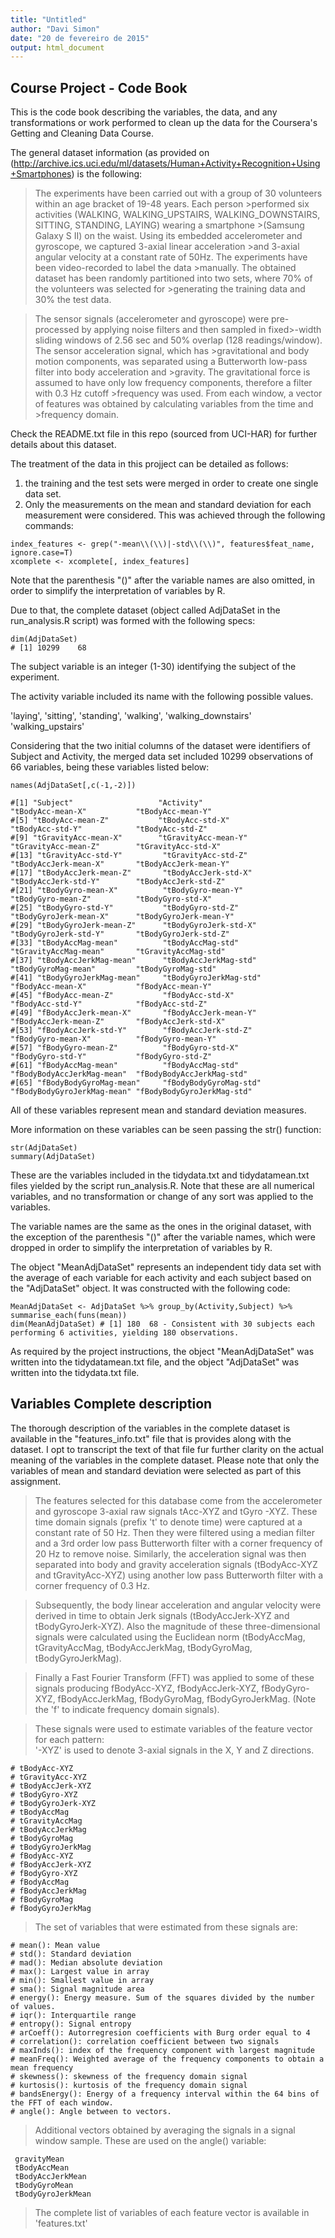 ```yaml
---
title: "Untitled"
author: "Davi Simon"
date: "20 de fevereiro de 2015"
output: html_document
---
```


## Course Project - Code Book

This is the code book describing the variables, the data, and any transformations or work performed to clean up the data for the Coursera's Getting and Cleaning Data Course.

The general dataset information (as provided on (http://archive.ics.uci.edu/ml/datasets/Human+Activity+Recognition+Using+Smartphones) is the following:

>The experiments have been carried out with a group of 30 volunteers within an age bracket of 19-48 years. Each person   >performed six activities (WALKING, WALKING_UPSTAIRS, WALKING_DOWNSTAIRS, SITTING, STANDING, LAYING) wearing a smartphone   >(Samsung Galaxy S II) on the waist. Using its embedded accelerometer and gyroscope, we captured 3-axial linear acceleration >and 3-axial angular velocity at a constant rate of 50Hz. The experiments have been video-recorded to label the data >manually. The obtained dataset has been randomly partitioned into two sets, where 70% of the volunteers was selected for >generating the training data and 30% the test data.

>The sensor signals (accelerometer and gyroscope) were pre-processed by applying noise filters and then sampled in fixed>-width sliding windows of 2.56 sec and 50% overlap (128 readings/window). The sensor acceleration signal, which has >gravitational and body motion components, was separated using a Butterworth low-pass filter into body acceleration and >gravity. The gravitational force is assumed to have only low frequency components, therefore a filter with 0.3 Hz cutoff >frequency was used. From each window, a vector of features was obtained by calculating variables from the time and >frequency domain.

Check the README.txt file in this repo (sourced from UCI-HAR) for further details about this dataset. 

The treatment of the data in this projject can be detailed as follows:

1. the training and the test sets were merged in order to create one single data set.
2. Only the measurements on the mean and standard deviation for each measurement were considered. This was achieved through the following commands:

```{r}
index_features <- grep("-mean\\(\\)|-std\\(\\)", features$feat_name, ignore.case=T) 
xcomplete <- xcomplete[, index_features] 
```

Note that the parenthesis "()" after the variable names are also omitted, in order to simplify the interpretation 
 of variables by R.

Due to that, the complete dataset (object called AdjDataSet in the run_analysis.R script) was formed with the following specs: 

```{r}
dim(AdjDataSet)
# [1] 10299    68
```

The subject variable is an integer (1-30) identifying the subject of the experiment.

The activity variable included its name with the following possible values.

'laying',
'sitting',
'standing',
'walking',
'walking_downstairs'
'walking_upstairs'

Considering that the two initial columns of the dataset were identifiers of Subject and Activity, the merged data set included 10299 observations of 66 variables, being these variables listed below:

```{r}
names(AdjDataSet[,c(-1,-2)])

#[1] "Subject"                   "Activity"                  "tBodyAcc-mean-X"           "tBodyAcc-mean-Y"          
#[5] "tBodyAcc-mean-Z"           "tBodyAcc-std-X"            "tBodyAcc-std-Y"            "tBodyAcc-std-Z"           
#[9] "tGravityAcc-mean-X"        "tGravityAcc-mean-Y"        "tGravityAcc-mean-Z"        "tGravityAcc-std-X"        
#[13] "tGravityAcc-std-Y"         "tGravityAcc-std-Z"         "tBodyAccJerk-mean-X"       "tBodyAccJerk-mean-Y"      
#[17] "tBodyAccJerk-mean-Z"       "tBodyAccJerk-std-X"        "tBodyAccJerk-std-Y"        "tBodyAccJerk-std-Z"       
#[21] "tBodyGyro-mean-X"          "tBodyGyro-mean-Y"          "tBodyGyro-mean-Z"          "tBodyGyro-std-X"          
#[25] "tBodyGyro-std-Y"           "tBodyGyro-std-Z"           "tBodyGyroJerk-mean-X"      "tBodyGyroJerk-mean-Y"     
#[29] "tBodyGyroJerk-mean-Z"      "tBodyGyroJerk-std-X"       "tBodyGyroJerk-std-Y"       "tBodyGyroJerk-std-Z"      
#[33] "tBodyAccMag-mean"          "tBodyAccMag-std"           "tGravityAccMag-mean"       "tGravityAccMag-std"       
#[37] "tBodyAccJerkMag-mean"      "tBodyAccJerkMag-std"       "tBodyGyroMag-mean"         "tBodyGyroMag-std"         
#[41] "tBodyGyroJerkMag-mean"     "tBodyGyroJerkMag-std"      "fBodyAcc-mean-X"           "fBodyAcc-mean-Y"          
#[45] "fBodyAcc-mean-Z"           "fBodyAcc-std-X"            "fBodyAcc-std-Y"            "fBodyAcc-std-Z"           
#[49] "fBodyAccJerk-mean-X"       "fBodyAccJerk-mean-Y"       "fBodyAccJerk-mean-Z"       "fBodyAccJerk-std-X"       
#[53] "fBodyAccJerk-std-Y"        "fBodyAccJerk-std-Z"        "fBodyGyro-mean-X"          "fBodyGyro-mean-Y"         
#[57] "fBodyGyro-mean-Z"          "fBodyGyro-std-X"           "fBodyGyro-std-Y"           "fBodyGyro-std-Z"          
#[61] "fBodyAccMag-mean"          "fBodyAccMag-std"           "fBodyBodyAccJerkMag-mean"  "fBodyBodyAccJerkMag-std"  
#[65] "fBodyBodyGyroMag-mean"     "fBodyBodyGyroMag-std"      "fBodyBodyGyroJerkMag-mean" "fBodyBodyGyroJerkMag-std"
```

All of these variables represent mean and standard deviation measures. 

More information on these variables can be seen passing the str() function:

```{r}
str(AdjDataSet)
summary(AdjDataSet)
````

These are the variables included in the tidydata.txt and tidydatamean.txt files yielded by the script run_analysis.R. Note that these are all numerical variables, and no transformation or change of any sort was applied to the variables. 

The variable names are the same as the ones in the original dataset, with the exception of the parenthesis "()" after the variable names, which were dropped in order to simplify the interpretation of variables by R.

The object "MeanAdjDataSet" represents an independent tidy data set with the average of each variable for each activity and each subject based on the "AdjDataSet" object. It was constructed with the following code:

```{r}
MeanAdjDataSet <- AdjDataSet %>% group_by(Activity,Subject) %>% summarise_each(funs(mean))
dim(MeanAdjDataSet) # [1] 180  68 - Consistent with 30 subjects each performing 6 activities, yielding 180 observations.
```

As required by the project instructions, the object "MeanAdjDataSet" was written into the tidydatamean.txt file, and the object "AdjDataSet" was written into the tidydata.txt file.


## Variables Complete description


The thorough description of the variables in the complete dataset is available in the "features_info.txt" file that is provides along with the dataset. I opt to transcript the text of that file fur further clarity on the actual meaning of the variables in the complete dataset. Please note that only the variables of mean and standard deviation were selected as part of this assignment.  

> The features selected for this database come from the accelerometer and gyroscope 3-axial raw signals tAcc-XYZ and tGyro -XYZ. These time domain signals (prefix 't' to denote time) were captured at a constant rate of 50 Hz. Then they were filtered using a median filter and a 3rd order low pass Butterworth filter with a corner frequency of 20 Hz to remove noise. Similarly, the acceleration signal was then separated into body and gravity acceleration signals (tBodyAcc-XYZ and tGravityAcc-XYZ) using another low pass Butterworth filter with a corner frequency of 0.3 Hz. 

> Subsequently, the body linear acceleration and angular velocity were derived in time to obtain Jerk signals (tBodyAccJerk-XYZ and tBodyGyroJerk-XYZ). Also the magnitude of these three-dimensional signals were calculated using the Euclidean norm (tBodyAccMag, tGravityAccMag, tBodyAccJerkMag, tBodyGyroMag, tBodyGyroJerkMag). 

> Finally a Fast Fourier Transform (FFT) was applied to some of these signals producing fBodyAcc-XYZ, fBodyAccJerk-XYZ, fBodyGyro-XYZ, fBodyAccJerkMag, fBodyGyroMag, fBodyGyroJerkMag. (Note the 'f' to indicate frequency domain signals). 

> These signals were used to estimate variables of the feature vector for each pattern:  
'-XYZ' is used to denote 3-axial signals in the X, Y and Z directions.

```{r}
# tBodyAcc-XYZ
# tGravityAcc-XYZ
# tBodyAccJerk-XYZ
# tBodyGyro-XYZ
# tBodyGyroJerk-XYZ
# tBodyAccMag
# tGravityAccMag
# tBodyAccJerkMag
# tBodyGyroMag
# tBodyGyroJerkMag
# fBodyAcc-XYZ
# fBodyAccJerk-XYZ
# fBodyGyro-XYZ
# fBodyAccMag
# fBodyAccJerkMag
# fBodyGyroMag
# fBodyGyroJerkMag
```
> The set of variables that were estimated from these signals are: 

```{r}
# mean(): Mean value
# std(): Standard deviation
# mad(): Median absolute deviation 
# max(): Largest value in array
# min(): Smallest value in array
# sma(): Signal magnitude area
# energy(): Energy measure. Sum of the squares divided by the number of values. 
# iqr(): Interquartile range 
# entropy(): Signal entropy
# arCoeff(): Autorregresion coefficients with Burg order equal to 4
# correlation(): correlation coefficient between two signals
# maxInds(): index of the frequency component with largest magnitude
# meanFreq(): Weighted average of the frequency components to obtain a mean frequency
# skewness(): skewness of the frequency domain signal 
# kurtosis(): kurtosis of the frequency domain signal 
# bandsEnergy(): Energy of a frequency interval within the 64 bins of the FFT of each window.
# angle(): Angle between to vectors.
```

> Additional vectors obtained by averaging the signals in a signal window sample. These are used on the angle() variable:

```{r}
 gravityMean
 tBodyAccMean
 tBodyAccJerkMean
 tBodyGyroMean
 tBodyGyroJerkMean
```

> The complete list of variables of each feature vector is available in 'features.txt'
